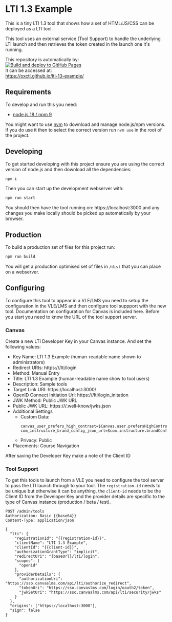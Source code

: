 # LTI 1.3 Example

This is a tiny LTI 1.3 tool that shows how a set of HTML/JS/CSS can be deployed as a LTI tool.

This tool uses an external service (Tool Support) to handle the underlying LTI launch and then retrieves the token created in the launch one it's running.

This repository is automatically by:\
[![Build and deploy to GitHub Pages](https://github.com/oxctl/lti-13-example/actions/workflows/pages.yml/badge.svg)](https://github.com/oxctl/lti-13-example/actions/workflows/pages.yml)\
It can be accessed at:\
https://oxctl.github.io/lti-13-example/

## Requirements

To develop and run this you need:

- [node.js 18 / npm 9](https://nodejs.org)

You might want to use [nvm](https://github.com/nvm-sh/nvm) to download and manage node.js/npm versions. If you do use it then to select the correct version run `nvm use` in the root of the project.

## Developing

To get started developing with this project ensure you are using the correct version of node.js and then download all the dependencies:

```bash
npm i
```

Then you can start up the development webserver with:

```bash
npm run start
```
You should then have the tool running on: https://localhost:3000 and any changes you make locally should be picked up automatically by your browser.

## Production

To build a production set of files for this project run:
```bash
npm run build
```
You will get a production optimised set of files in `/dist` that you can place on a webserver.

## Configuring

To configure this tool to appear in a VLE/LMS you need to setup the configuration in the VLE/LMS and then configure tool suppport with the new tool. Documentation on configuration for Canvas is included here. Before you start you need to know the URL of the tool support server.

### Canvas

Create a new LTI Developer Key in your Canvas instance. And set the following values:

- Key Name: LTI 1.3 Example (human-readable name shown to administrators)
- Redirect URIs: https://<tool-support-server>/lti/login
- Method: Manual Entry
- Title: LTI 1.3 Example (human-readable name show to tool users)
- Description: Sample tools
- Target Link URI: https://localhost:3000/
- OpenID Connect Initiation Url: https://<tool-support-server>/lti/login_initation
- JWK Method: Public JWK URL
- Public JWK URL: https://<tools-support-server>/.well-know/jwks.json
- Additional Settings
  - Custom Data:
    ```
    canvas_user_prefers_high_contrast=$Canvas.user.prefersHighContrast
    com_instructure_brand_config_json_url=$com.instructure.brandConfigJSON.url
    ```
  - Privacy: Public
- Placements: Course Navigation

After saving the Developer Key make a note of the Client ID

### Tool Support

To get this tools to launch from a VLE you need to configure the tool server to pass the LTI launch through to your tool. The `registration-id` needs to be unique but otherwise it can be anything, the `client-id` needs to be the Client ID from the Developer Key and the provider details are specific to the type of Canvas instance (production / beta / test).

```http request
POST /admin/tools
Authorization: Basic {{base64}}
Content-Type: application/json

{
  "lti": {
    "registrationId": "{{registration-id}}",
    "clientName": "LTI 1.3 Example",
    "clientId": "{{client-id}}",
    "authorizationGrantType": "implicit",
    "redirectUri": "{baseUrl}/lti/login",
    "scopes": [
      "openid"
    ],
    "providerDetails": {
      "authorizationUri": "https://sso.canvaslms.com/api/lti/authorize_redirect",
      "tokenUri": "https://sso.canvaslms.com/login/oauth2/token",
      "jwkSetUri": "https://sso.canvaslms.com/api/lti/security/jwks"
    }
  },
  "origins": ["https://localhost:3000"],
  "sign": false
}
```






